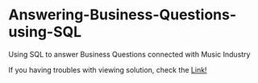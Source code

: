 # Answering-Business-Questions-using-SQL
Using SQL to answer Business Questions connected with Music Industry

If you having troubles with viewing solution, check the [Link!](https://nbviewer.jupyter.org/github/Dajnowicz/Answering-Business-Questions-using-SQL/blob/master/SQL.ipynb)
